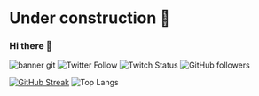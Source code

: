 # Under construction 🚧
### Hi there 👋

![banner git](https://github.com/PlueciToT/PlueciToT/assets/129394494/ae050db2-a5c0-40be-aeb4-fee9c652a5a6)
![Twitter Follow](https://img.shields.io/twitter/follow/ncalderonh?style=for-the-badge&logo=twitter&logoColor=FFDE00&labelColor=660300&color=FFDE00)  ![Twitch Status](https://img.shields.io/twitch/status/PlueciToT?style=for-the-badge&logo=twitch&logoColor=FFDE00&labelColor=660300&color=FFDE00)  ![GitHub followers](https://img.shields.io/github/followers/ncalderonh?style=for-the-badge&logo=github&logoColor=FFDE00&labelColor=660300&color=FFDE00)

[![GitHub Streak](https://streak-stats.demolab.com?user=ncalderonh&theme=monokai-metallian&hide_border=true)](https://git.io/streak-stats)  ![Top Langs](https://github-readme-stats.vercel.app/api/top-langs/?username=ncalderonh&layout=compact)

<!--
**PlueciToT/PlueciToT** is a ✨ _special_ ✨ repository because its `README.md` (this file) appears on your GitHub profile.

Here are some ideas to get you started:

- 🔭 I’m currently working on ...
- 🌱 I’m currently learning ...
- 👯 I’m looking to collaborate on ...
- 🤔 I’m looking for help with ...
- 💬 Ask me about ...
- 📫 How to reach me: ...
- 😄 Pronouns: ...
- ⚡ Fun fact: ...
-->
